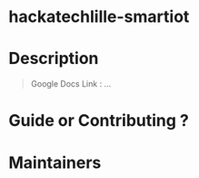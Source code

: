 # hackatechlille-smartiot


# Description

> Google Docs Link : ...


# Guide or Contributing ?


# Maintainers

